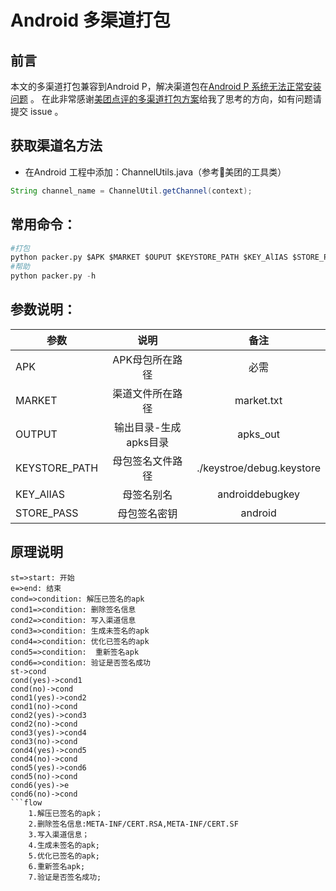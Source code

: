  # Android 多渠道打包
 
## 前言
 本文的多渠道打包兼容到Android P，解决渠道包在[Android P 系统无法正常安装问题](https://github.com/Meituan-Dianping/walle/issues/264) 。
 在此非常感谢[美团点评的多渠道打包方案](<https://github.com/Meituan-Dianping/walle/issues>)给我了思考的方向，如有问题请提交 issue 。

## 获取渠道名方法

- 在Android 工程中添加：ChannelUtils.java（参考美团的工具类）

```java
String channel_name = ChannelUtil.getChannel(context);
```
 
## 常用命令：
```python
#打包
python packer.py $APK $MARKET $OUPUT $KEYSTORE_PATH $KEY_AlIAS $STORE_PASS
#帮助
python packer.py -h
```

## 参数说明：

| 参数        | 说明    |  备注  |
| --------   | :-----:  | :----: |
|APK|APK母包所在路径|必需|
|MARKET|渠道文件所在路径|market.txt|
|OUTPUT|输出目录-生成apks目录|apks_out|
|KEYSTORE_PATH|母包签名文件路径|./keystroe/debug.keystore|
|KEY_AlIAS|母签名别名|androiddebugkey|
|STORE_PASS| 母包签名密钥|android|

## 原理说明

```flow 
st=>start: 开始 
e=>end: 结束 
cond=>condition: 解压已签名的apk 
cond1=>condition: 删除签名信息
cond2=>condition: 写入渠道信息 
cond3=>condition: 生成未签名的apk 
cond4=>condition: 优化已签名的apk 
cond5=>condition:  重新签名apk
cond6=>condition: 验证是否签名成功 
st->cond 
cond(yes)->cond1
cond(no)->cond 
cond1(yes)->cond2 
cond1(no)->cond 
cond2(yes)->cond3
cond2(no)->cond 
cond3(yes)->cond4
cond3(no)->cond 
cond4(yes)->cond5 
cond4(no)->cond 
cond5(yes)->cond6 
cond5(no)->cond 
cond6(yes)->e
cond6(no)->cond 
```flow
    1.解压已签名的apk；
    2.删除签名信息:META-INF/CERT.RSA,META-INF/CERT.SF
    3.写入渠道信息；
    4.生成未签名的apk;
    5.优化已签名的apk;
    6.重新签名apk;
    7.验证是否签名成功;
